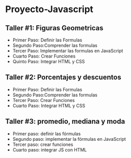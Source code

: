 # Proyecto-Javascript

## Taller #1: Figuras Geometricas
- Primer Paso: Definir las Formulas
- Segundo Paso:Comprender las formulas
- Tercer Paso: Implementar las formulas en JavaScript 
- Cuarto Paso: Crear Funciones 
- Quinto Paso: Integrar HTML y CSS
## Taller #2: Porcentajes y descuentos
- Primer Paso: Definir las Formulas
- Segundo Paso:Comprender las formulas
- Tercer Paso: Crear Funciones 
- Cuarto Paso: Integrar HTML y CSS
## Taller #3: promedio, mediana y moda

- Primer paso: definir las fórmulas
- Segundo paso: implementar la fórmulas en JavaScript 
- Tercer paso: crear funciones
- Cuarto paso: integrar JS con HTML